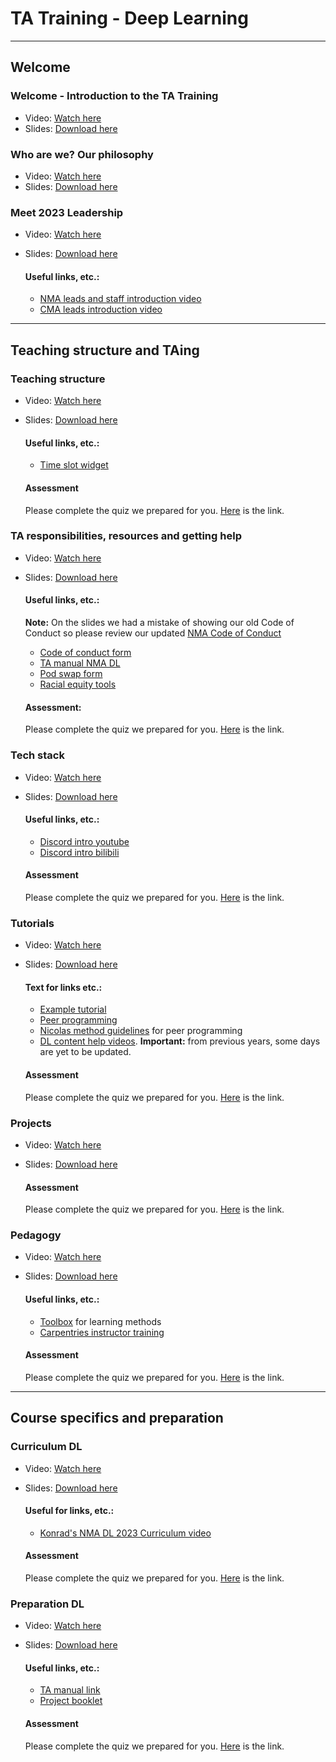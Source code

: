 # TA Training - Deep Learning

---
## Welcome
### Welcome - Introduction to the TA Training

- Video: [Watch here](https://youtu.be/1plcliqsD2s)
- Slides: [Download here](https://osf.io/download/rq3mj/)

### Who are we? Our philosophy
- Video: [Watch here](https://youtu.be/CNf8QUziLIM)
- Slides: [Download here](https://osf.io/download/sy7qn/)

### Meet 2023 Leadership
- Video: [Watch here](https://youtu.be/WZHPw1dl2eE)
- Slides: [Download here](https://osf.io/download/ca9ur/)

  #### Useful links, etc.:
  - [NMA leads and staff introduction video](https://youtu.be/ugTBd6FbB2k)
  - [CMA leads introduction video](https://youtu.be/seqHmW7niQA)

---
## Teaching structure and TAing
### Teaching structure
- Video: [Watch here](https://youtu.be/5ojjW3t2bQE)
- Slides: [Download here](https://osf.io/download/yd678/)

  #### Useful links, etc.:
  - [Time slot widget](https://neuromatchacademy.github.io/widgets/tz.html)

  #### Assessment
  Please complete the quiz we prepared for you. [Here](https://portal.neuromatchacademy.org/api/redirect/to/c70a358d-5a04-44a7-b14e-852c765c3181
  ) is the link.

### TA responsibilities, resources and getting help
- Video: [Watch here](https://youtu.be/Z9n0hU381Pw)
- Slides: [Download here](https://osf.io/download/ds9qy)

  #### Useful links, etc.:
  
  **Note:** On the slides we had a mistake of showing our old Code of Conduct so please review our updated [NMA Code of Conduct](https://github.com/NeuromatchAcademy/precourse/blob/main/CODE_OF_CONDUCT.md)
  
  - [Code of conduct form](https://airtable.com/shrezDSthWPlJ4Rpy)
  - [TA manual NMA DL](https://docs.google.com/document/u/1/d/1kKHbtjDdR3kKyh57ToREWp3vmLalEhQpAHU0KHbvgOc/edit?usp=drive_web&ouid=100023645844676303041)
  - [Pod swap form](https://portal.neuromatchacademy.org/api/redirect/to/40a927e8-ff49-4b67-9585-2106e4908e29)
  - [Racial equity tools](https://www.racialequitytools.org/glossary#diversity)
  
  #### Assessment:
  Please complete the quiz we prepared for you. [Here](https://portal.neuromatchacademy.org/api/redirect/to/4356eaf3-a41c-4f1d-a53b-f72738f8f37a) is the link.

### Tech stack
- Video: [Watch here](https://youtu.be/E2EtK_yCfTc)
- Slides: [Download here](https://osf.io/download/z4vfm)

  #### Useful links, etc.:
  - [Discord intro youtube](https://youtu.be/7oFfPbitReQ)
  - [Discord intro bilibili](https://www.bilibili.com/video/BV1qb4y1C7Su/)
  
  #### Assessment
  Please complete the quiz we prepared for you. [Here](https://portal.neuromatchacademy.org/api/redirect/to/0afb9247-2919-4d6a-97e5-747b13efd257) is the link.

### Tutorials
- Video: [Watch here](https://youtu.be/3c68dd25dqA)
- Slides: [Download here](https://osf.io/download/mvsza)

  #### Text for links etc.:
  - [Example tutorial](https://deeplearning.neuromatch.io/tutorials/W1D3_MultiLayerPerceptrons/student/W1D3_Tutorial1.html)
  - [Peer programming](https://www.codefellows.org/blog/peer-programming-5-reasons-learning-in-a-group-beats-studying-on-your-own/)
  - [Nicolas method guidelines](https://docs.google.com/document/d/1znLhHKgC_TAia4vRTxQSV3-FV49W8ctBAT-Serex1Vc/edit?usp=sharing) for peer programming
  - [DL content help videos](https://youtube.com/playlist?list=PLkBQOLLbi18NveUf7Jwoef26cIy_btcIF). **Important:** from previous years, some days are yet to be updated.
  
  #### Assessment
  Please complete the quiz we prepared for you. [Here](https://portal.neuromatchacademy.org/api/redirect/to/5d595cd0-ab2b-422e-834f-9b6a5b964377) is the link.

### Projects
- Video: [Watch here](https://youtu.be/Xk-0gQgCXes)
- Slides: [Download here](https://osf.io/download/xq5ws)

  #### Assessment
  Please complete the quiz we prepared for you. [Here](https://portal.neuromatchacademy.org/api/redirect/to/a8b8632f-fe56-4754-9bc1-fb80c194b224) is the link.

### Pedagogy
- Video: [Watch here](https://youtu.be/P4fyUNQ8FSs)
- Slides: [Download here](https://osf.io/downlod/yh9bd)

  #### Useful links, etc.:
  - [Toolbox](https://docs.google.com/document/d/13RZzvY_9WTR_sjo_Y4oBNchsAWAv_z6kSJ9395snANU/preview) for learning methods
  - [Carpentries instructor training](https://carpentries.github.io/instructor-training/08-motivation.html)
  
  #### Assessment
  Please complete the quiz we prepared for you. [Here](https://portal.neuromatchacademy.org/api/redirect/to/46a267c9-1fc5-4f02-ad1c-9f91ca8f2358) is the link.

---
## Course specifics and preparation
### Curriculum DL
- Video: [Watch here](https://youtu.be/cN4OMKtX_0c)
- Slides: [Download here](https://osf.io/download/jh73g)

  #### Useful for links, etc.:
  - [Konrad's NMA DL 2023 Curriculum video](https://www.youtube.com/watch?v=T8QgFQYfEpQ)
  
  #### Assessment
  Please complete the quiz we prepared for you. [Here](https://portal.neuromatchacademy.org/api/redirect/to/866d3072-beb2-4d56-bfc0-a9d46510081e) is the link.

### Preparation DL
- Video: [Watch here](https://youtu.be/blprAFTqsUQ)
- Slides: [Download here](https://osf.io/download/u3xrw)

  #### Useful links, etc.:
  - [TA manual link](https://docs.google.com/document/u/1/d/1kKHbtjDdR3kKyh57ToREWp3vmLalEhQpAHU0KHbvgOc/edit?usp=drive_web&ouid=100023645844676303041)
  - [Project booklet](https://deeplearning.neuromatch.io/projects/docs/project_guidance.html)
  
  #### Assessment
  Please complete the quiz we prepared for you. [Here](https://portal.neuromatchacademy.org/api/redirect/to/9271f54e-807f-4c3a-8fe2-541d343e53bf) is the link.
